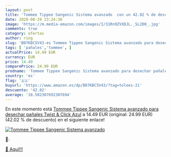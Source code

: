 ```yaml
---
layout: post
title: 'Tommee Tippee Sangenic Sistema avanzado  con un 42.02 % de descuento'
date: 2020-08-29 23:24:38
image: 'https://m.media-amazon.com/images/I/31Rn9ZVXDJL._SL200_.jpg'
comments: true
category: ofertas
author: ring
slug: 'B07KBC5V43-es Tommee Tippee Sangenic Sistema avanzado para desechar...'
tags: [ 'pañales','tommee', ]
actualPrice: 14.49 EUR
currency: EUR
price: 14.49
comparePrice: 24.99 EUR
prodname: 'Tommee Tippee Sangenic Sistema avanzado para desechar pañales Twist & Click  Azul'
country: 'es'
flag: '🇪🇸'
buyurl: 'https://www.amazon.es/dp/B07KBC5V43/?tag=tolees-21'
descuento: '42.02'
average: '18.582307692307694'
---
```


En este momento está [Tommee Tippee Sangenic Sistema avanzado para desechar pañales Twist & Click  Azul](https://www.amazon.es/dp/B07KBC5V43/?tag=tolees-21) a 14.49 EUR (original: 24.99 EUR) (42.02 %  de descuento) en el siguiente enlace!

[![Tommee Tippee Sangenic Sistema avanzado ](https://m.media-amazon.com/images/I/31Rn9ZVXDJL._SL200_.jpg)](https://www.amazon.es/dp/B07KBC5V43/?tag=tolees-21)

🔎:


[🛒 Aquí!!!](https://www.amazon.es/dp/B07KBC5V43/?tag=tolees-21)

